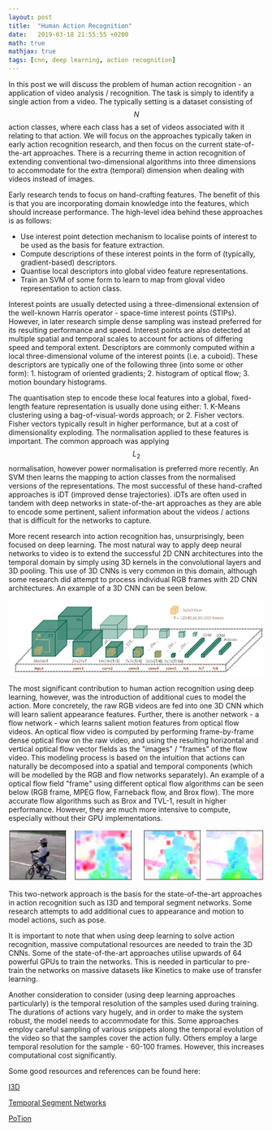 ```yaml
---
layout: post
title:  "Human Action Recognition"
date:   2019-03-18 21:55:55 +0200
math: true
mathjax: true
tags: [cnn, deep learning, action recognition]
---
```


In this post we will discuss the problem of human action recognition - an application of video analysis / recognition. The task is simply to identify a single action from a video. The typically setting is a dataset consisting of $$ N $$ action classes, where each class has a set of videos associated with it relating to that action. We will focus on the approaches typically taken in early action recognition research, and then focus on the current state-of-the-art approaches. There is a recurring theme in action recognition of extending conventional two-dimensional algorithms into three dimensions to accommodate for the extra (temporal) dimension when dealing with videos instead of images.

Early research tends to focus on hand-crafting features. The benefit of this is that you are incorporating domain knowledge into the features, which should increase performance. The high-level idea behind these approaches is as follows:

- Use interest point detection mechanism to localise points of interest to be used as the basis for feature extraction.
- Compute descriptions of these interest points in the form of (typically, gradient-based) descriptors.
- Quantise local descriptors into global video feature representations.
- Train an SVM of some form to learn to map from gloval video representation to action class.

Interest points are usually detected using a three-dimensional extension of the well-known Harris operator - space-time interest points (STIPs). However, in later research simple dense sampling was instead preferred for its resulting performance and speed. Interest points are also detected at multiple spatial and temporal scales to account for actions of differing speed and temporal extent. Descriptors are commonly computed within a local three-dimensional volume of the interest points (i.e. a cuboid). These descriptors are typically one of the following three (into some or other form): 1. histogram of oriented gradients; 2. histogram of optical flow; 3. motion boundary histograms.

The quantisation step to encode these local features into a global, fixed-length feature representation is usually done using either: 1. K-Means clustering using a bag-of-visual-words approach; or 2. Fisher vectors. Fisher vectors typically result in higher performance, but at a cost of dimensionality exploding. The normalisation applied to these features is important. The common approach was applying $$ L_2 $$ normalisation, however power normalisation is preferred more recently. An SVM then learns the mapping to action classes from the normalised versions of the representations. The most successful of these hand-crafted approaches is iDT (improved dense trajectories). iDTs are often used in tandem with deep networks in state-of-the-art approaches as they are able to encode some pertinent, salient information about the videos / actions that is difficult for the networks to capture.

More recent research into action recognition has, unsurprisingly, been focused on deep learning. The most natural way to apply deep neural networks to video is to extend the successful 2D CNN architectures into the temporal domain by simply using 3D kernels in the convolutional layers and 3D pooling.  This use of 3D CNNs is very common in this domain, although some research did attempt to process individual RGB frames with 2D CNN architectures. An example of a 3D CNN can be seen below.

![3D CNN](/assets/3dcnn.png)

The most significant contribution to human action recognition using deep learning, however, was the introduction of additional cues to model the action. More concretely, the raw RGB videos are fed into one 3D CNN which will learn salient appearance features. Further, there is another network - a flow network - which learns salient motion features from optical flow videos. An optical flow video is computed by performing frame-by-frame dense optical flow on the raw video, and using the resulting horizontal and vertical optical flow vector fields as the "images" / "frames" of the flow video. This modeling process is based on the intuition that actions can naturally be decomposed into a spatial and temporal components (which will be modelled by the RGB and flow networks separately). An example of a optical flow field "frame" using different optical flow algorithms can be seen below (RGB frame, MPEG flow, Farneback flow, and Brox flow). The more accurate flow algorithms such as Brox and TVL-1, result in higher performance. However, they are much more intensive to compute, especially without their GPU implementations.

![Optical Flow Fields](/assets/flow.png)

This two-network approach is the basis for the state-of-the-art approaches in action recognition such as I3D and temporal segment networks. Some research attempts to add additional cues to appearance and motion to model actions, such as pose.

It is important to note that when using deep learning to solve action recognition, massive computational resources are needed to train the 3D CNNs. Some of the state-of-the-art approaches utilise upwards of 64 powerful GPUs to train the networks. This is needed in particular to pre-train the networks on massive datasets like Kinetics to make use of transfer learning.

Another consideration to consider (using deep learning approaches particularly) is the temporal resolution of the samples used during training. The durations of actions vary hugely, and in order to make the system robust, the model needs to accommodate for this. Some approaches employ careful sampling of various snippets along the temporal evolution of the video so that the samples cover the action fully. Others employ a large temporal resolution for the sample - 60-100 frames. However, this increases computational cost significantly. 

Some good resources and references can be found here:

[I3D](https://arxiv.org/pdf/1705.07750.pdf)

[Temporal Segment Networks](https://wanglimin.github.io/papers/WangXWQLTV_ECCV16.pdf)

[PoTion](https://hal.inria.fr/hal-01764222/document)